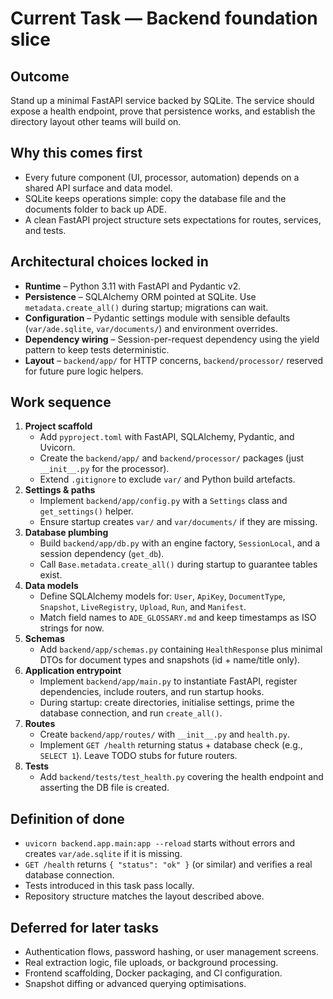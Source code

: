 # Current Task — Backend foundation slice

## Outcome
Stand up a minimal FastAPI service backed by SQLite. The service should expose a health endpoint, prove that persistence works, and establish the directory layout other teams will build on.

## Why this comes first
- Every future component (UI, processor, automation) depends on a shared API surface and data model.
- SQLite keeps operations simple: copy the database file and the documents folder to back up ADE.
- A clean FastAPI project structure sets expectations for routes, services, and tests.

## Architectural choices locked in
- **Runtime** – Python 3.11 with FastAPI and Pydantic v2.
- **Persistence** – SQLAlchemy ORM pointed at SQLite. Use `metadata.create_all()` during startup; migrations can wait.
- **Configuration** – Pydantic settings module with sensible defaults (`var/ade.sqlite`, `var/documents/`) and environment overrides.
- **Dependency wiring** – Session-per-request dependency using the yield pattern to keep tests deterministic.
- **Layout** – `backend/app/` for HTTP concerns, `backend/processor/` reserved for future pure logic helpers.

## Work sequence
1. **Project scaffold**
   - Add `pyproject.toml` with FastAPI, SQLAlchemy, Pydantic, and Uvicorn.
   - Create the `backend/app/` and `backend/processor/` packages (just `__init__.py` for the processor).
   - Extend `.gitignore` to exclude `var/` and Python build artefacts.
2. **Settings & paths**
   - Implement `backend/app/config.py` with a `Settings` class and `get_settings()` helper.
   - Ensure startup creates `var/` and `var/documents/` if they are missing.
3. **Database plumbing**
   - Build `backend/app/db.py` with an engine factory, `SessionLocal`, and a session dependency (`get_db`).
   - Call `Base.metadata.create_all()` during startup to guarantee tables exist.
4. **Data models**
   - Define SQLAlchemy models for: `User`, `ApiKey`, `DocumentType`, `Snapshot`, `LiveRegistry`, `Upload`, `Run`, and `Manifest`.
   - Match field names to `ADE_GLOSSARY.md` and keep timestamps as ISO strings for now.
5. **Schemas**
   - Add `backend/app/schemas.py` containing `HealthResponse` plus minimal DTOs for document types and snapshots (id + name/title only).
6. **Application entrypoint**
   - Implement `backend/app/main.py` to instantiate FastAPI, register dependencies, include routers, and run startup hooks.
   - During startup: create directories, initialise settings, prime the database connection, and run `create_all()`.
7. **Routes**
   - Create `backend/app/routes/` with `__init__.py` and `health.py`.
   - Implement `GET /health` returning status + database check (e.g., `SELECT 1`). Leave TODO stubs for future routers.
8. **Tests**
   - Add `backend/tests/test_health.py` covering the health endpoint and asserting the DB file is created.

## Definition of done
- `uvicorn backend.app.main:app --reload` starts without errors and creates `var/ade.sqlite` if it is missing.
- `GET /health` returns `{ "status": "ok" }` (or similar) and verifies a real database connection.
- Tests introduced in this task pass locally.
- Repository structure matches the layout described above.

## Deferred for later tasks
- Authentication flows, password hashing, or user management screens.
- Real extraction logic, file uploads, or background processing.
- Frontend scaffolding, Docker packaging, and CI configuration.
- Snapshot diffing or advanced querying optimisations.
